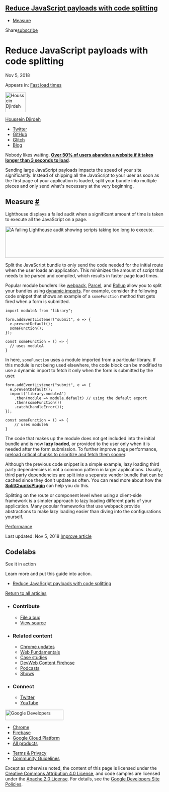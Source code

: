 





<a href="#reduce-javascript-payloads-with-code-splitting" class="w-toc__header--link">Reduce JavaScript payloads with code splitting</a>
----------------------------------------------------------------------------------------------------------------------------------------

-   [Measure](#measure)

Share<a href="/newsletter/" class="gc-analytics-event w-actions__fab w-actions__fab--subscribe"><span>subscribe</span></a>

Reduce JavaScript payloads with code splitting
==============================================

Nov 5, 2018

<span class="w-post-signpost__title">Appears in:</span> <a href="/fast" class="w-post-signpost__link">Fast load times</a>

[<img src="https://web-dev.imgix.net/image/admin/BibySYHD7JweNcHZCCOe.jpg?auto=format&amp;fit=crop&amp;h=64&amp;w=64" alt="Houssein Djirdeh" class="w-author__image" sizes="(min-width: 64px) 64px, calc(100vw - 48px)" srcset="https://web-dev.imgix.net/image/admin/BibySYHD7JweNcHZCCOe.jpg?fit=crop&amp;h=64&amp;w=64&amp;auto=format&amp;dpr=1&amp;q=75, https://web-dev.imgix.net/image/admin/BibySYHD7JweNcHZCCOe.jpg?fit=crop&amp;h=64&amp;w=64&amp;auto=format&amp;dpr=2&amp;q=50 2x, https://web-dev.imgix.net/image/admin/BibySYHD7JweNcHZCCOe.jpg?fit=crop&amp;h=64&amp;w=64&amp;auto=format&amp;dpr=3&amp;q=35 3x, https://web-dev.imgix.net/image/admin/BibySYHD7JweNcHZCCOe.jpg?fit=crop&amp;h=64&amp;w=64&amp;auto=format&amp;dpr=4&amp;q=23 4x, https://web-dev.imgix.net/image/admin/BibySYHD7JweNcHZCCOe.jpg?fit=crop&amp;h=64&amp;w=64&amp;auto=format&amp;dpr=5&amp;q=20 5x" width="64" height="64" />](/authors/houssein/)

<a href="/authors/houssein/" class="w-author__name-link">Houssein Djirdeh</a>

-   <a href="https://twitter.com/hdjirdeh" class="w-author__link">Twitter</a>
-   <a href="https://github.com/housseindjirdeh" class="w-author__link">GitHub</a>
-   <a href="https://glitch.com/@housseindjirdeh" class="w-author__link">Glitch</a>
-   <a href="https://houssein.me/" class="w-author__link">Blog</a>

Nobody likes waiting. **[Over 50% of users abandon a website if it takes longer than 3 seconds to load](https://www.thinkwithgoogle.com/intl/en-154/insights-inspiration/research-data/need-mobile-speed-how-mobile-latency-impacts-publisher-revenue/)**.

Sending large JavaScript payloads impacts the speed of your site significantly. Instead of shipping all the JavaScript to your user as soon as the first page of your application is loaded, split your bundle into multiple pieces and only send what's necessary at the very beginning.

Measure <a href="#measure" class="w-headline-link">#</a>
--------------------------------------------------------

Lighthouse displays a failed audit when a significant amount of time is taken to execute all the JavaScript on a page.

<img src="https://web-dev.imgix.net/image/admin/p0Ahh3pzXog3jPdDp6La.png?auto=format" alt="A failing Lighthouse audit showing scripts taking too long to execute." class="w-screenshot" sizes="(min-width: 797px) 797px, calc(100vw - 48px)" srcset="https://web-dev.imgix.net/image/admin/p0Ahh3pzXog3jPdDp6La.png?auto=format&amp;w=200 200w, https://web-dev.imgix.net/image/admin/p0Ahh3pzXog3jPdDp6La.png?auto=format&amp;w=228 228w, https://web-dev.imgix.net/image/admin/p0Ahh3pzXog3jPdDp6La.png?auto=format&amp;w=260 260w, https://web-dev.imgix.net/image/admin/p0Ahh3pzXog3jPdDp6La.png?auto=format&amp;w=296 296w, https://web-dev.imgix.net/image/admin/p0Ahh3pzXog3jPdDp6La.png?auto=format&amp;w=338 338w, https://web-dev.imgix.net/image/admin/p0Ahh3pzXog3jPdDp6La.png?auto=format&amp;w=385 385w, https://web-dev.imgix.net/image/admin/p0Ahh3pzXog3jPdDp6La.png?auto=format&amp;w=439 439w, https://web-dev.imgix.net/image/admin/p0Ahh3pzXog3jPdDp6La.png?auto=format&amp;w=500 500w, https://web-dev.imgix.net/image/admin/p0Ahh3pzXog3jPdDp6La.png?auto=format&amp;w=571 571w, https://web-dev.imgix.net/image/admin/p0Ahh3pzXog3jPdDp6La.png?auto=format&amp;w=650 650w, https://web-dev.imgix.net/image/admin/p0Ahh3pzXog3jPdDp6La.png?auto=format&amp;w=741 741w, https://web-dev.imgix.net/image/admin/p0Ahh3pzXog3jPdDp6La.png?auto=format&amp;w=845 845w, https://web-dev.imgix.net/image/admin/p0Ahh3pzXog3jPdDp6La.png?auto=format&amp;w=964 964w, https://web-dev.imgix.net/image/admin/p0Ahh3pzXog3jPdDp6La.png?auto=format&amp;w=1098 1098w, https://web-dev.imgix.net/image/admin/p0Ahh3pzXog3jPdDp6La.png?auto=format&amp;w=1252 1252w, https://web-dev.imgix.net/image/admin/p0Ahh3pzXog3jPdDp6La.png?auto=format&amp;w=1428 1428w, https://web-dev.imgix.net/image/admin/p0Ahh3pzXog3jPdDp6La.png?auto=format&amp;w=1594 1594w" width="797" height="100" />

Split the JavaScript bundle to only send the code needed for the initial route when the user loads an application. This minimizes the amount of script that needs to be parsed and compiled, which results in faster page load times.

Popular module bundlers like [webpack](https://webpack.js.org/guides/code-splitting/), [Parcel](https://parceljs.org/code_splitting.html), and [Rollup](https://rollupjs.org/guide/en#dynamic-import) allow you to split your bundles using [dynamic imports](https://developers.google.com/web/updates/2017/11/dynamic-import). For example, consider the following code snippet that shows an example of a `someFunction` method that gets fired when a form is submitted.

    import moduleA from "library";

    form.addEventListener("submit", e => {
      e.preventDefault();
      someFunction();
    });

    const someFunction = () => {
      // uses moduleA
    }

In here, `someFunction` uses a module imported from a particular library. If this module is not being used elsewhere, the code block can be modified to use a dynamic import to fetch it only when the form is submitted by the user.

    form.addEventListener("submit", e => {
      e.preventDefault();
      import('library.moduleA')
        .then(module => module.default) // using the default export
        .then(someFunction())
        .catch(handleError());
    });

    const someFunction = () => {
        // uses moduleA
    }

The code that makes up the module does not get included into the initial bundle and is now **lazy loaded**, or provided to the user only when it is needed after the form submission. To further improve page performance, [preload critical chunks to prioritize and fetch them sooner](/preload-critical-assets).

Although the previous code snippet is a simple example, lazy loading third party dependencies is not a common pattern in larger applications. Usually, third party dependencies are split into a separate vendor bundle that can be cached since they don't update as often. You can read more about how the [**SplitChunksPlugin**](https://webpack.js.org/plugins/split-chunks-plugin/) can help you do this.

Splitting on the route or component level when using a client-side framework is a simpler approach to lazy loading different parts of your application. Many popular frameworks that use webpack provide abstractions to make lazy loading easier than diving into the configurations yourself.

<a href="/tags/performance/" class="w-chip">Performance</a>

<span class="w-mr--sm">Last updated: Nov 5, 2018 </span>[Improve article](https://github.com/GoogleChrome/web.dev/blob/master/src/site/content/en/fast/reduce-javascript-payloads-with-code-splitting/index.md)

Codelabs
--------

See it in action

Learn more and put this guide into action.

-   <a href="/codelab-code-splitting/" class="w-callout__link w-callout__link--codelab">Reduce JavaScript payloads with code splitting</a>

<a href="/fast" class="gc-analytics-event w-article-navigation__link w-article-navigation__link--back w-article-navigation__link--single">Return to all articles</a>

-   ### Contribute

    -   <a href="https://github.com/GoogleChrome/web.dev/issues/new?assignees=&amp;labels=bug&amp;template=bug_report.md&amp;title=" class="w-footer__linkbox-link">File a bug</a>
    -   <a href="https://github.com/googlechrome/web.dev" class="w-footer__linkbox-link">View source</a>

-   ### Related content

    -   <a href="https://blog.chromium.org/" class="w-footer__linkbox-link">Chrome updates</a>
    -   <a href="https://developers.google.com/web/" class="w-footer__linkbox-link">Web Fundamentals</a>
    -   <a href="https://developers.google.com/web/showcase/" class="w-footer__linkbox-link">Case studies</a>
    -   <a href="https://devwebfeed.appspot.com/" class="w-footer__linkbox-link">DevWeb Content Firehose</a>
    -   <a href="/podcasts/" class="w-footer__linkbox-link">Podcasts</a>
    -   <a href="/shows/" class="w-footer__linkbox-link">Shows</a>

-   ### Connect

    -   <a href="https://www.twitter.com/ChromiumDev" class="w-footer__linkbox-link">Twitter</a>
    -   <a href="https://www.youtube.com/user/ChromeDevelopers" class="w-footer__linkbox-link">YouTube</a>

<a href="https://developers.google.com/" class="w-footer__utility-logo-link"><img src="/images/lockup-color.png" alt="Google Developers" class="w-footer__utility-logo" width="185" height="33" /></a>

-   <a href="https://developer.chrome.com/" class="w-footer__utility-link">Chrome</a>
-   <a href="https://firebase.google.com/" class="w-footer__utility-link">Firebase</a>
-   <a href="https://cloud.google.com/" class="w-footer__utility-link">Google Cloud Platform</a>
-   <a href="https://developers.google.com/products" class="w-footer__utility-link">All products</a>

<!-- -->

-   <a href="https://policies.google.com/" class="w-footer__utility-link">Terms &amp; Privacy</a>
-   <a href="/community-guidelines/" class="w-footer__utility-link">Community Guidelines</a>

Except as otherwise noted, the content of this page is licensed under the [Creative Commons Attribution 4.0 License](https://creativecommons.org/licenses/by/4.0/), and code samples are licensed under the [Apache 2.0 License](https://www.apache.org/licenses/LICENSE-2.0). For details, see the [Google Developers Site Policies](https://developers.google.com/terms/site-policies).
